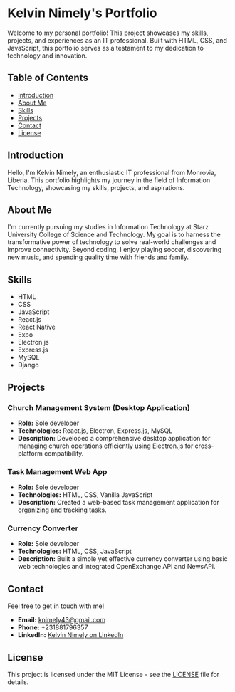 # Kelvin Nimely's Portfolio

Welcome to my personal portfolio! This project showcases my skills, projects, and experiences as an IT professional. Built with HTML, CSS, and JavaScript, this portfolio serves as a testament to my dedication to technology and innovation.

## Table of Contents

- [Introduction](#introduction)
- [About Me](#about-me)
- [Skills](#skills)
- [Projects](#projects)
- [Contact](#contact)
- [License](#license)

## Introduction

Hello, I'm Kelvin Nimely, an enthusiastic IT professional from Monrovia, Liberia. This portfolio highlights my journey in the field of Information Technology, showcasing my skills, projects, and aspirations.

## About Me

I'm currently pursuing my studies in Information Technology at Starz University College of Science and Technology. My goal is to harness the transformative power of technology to solve real-world challenges and improve connectivity. Beyond coding, I enjoy playing soccer, discovering new music, and spending quality time with friends and family.

## Skills

- HTML
- CSS
- JavaScript
- React.js
- React Native
- Expo
- Electron.js
- Express.js
- MySQL
- Django

## Projects

### Church Management System (Desktop Application)

- **Role:** Sole developer
- **Technologies:** React.js, Electron, Express.js, MySQL
- **Description:** Developed a comprehensive desktop application for managing church operations efficiently using Electron.js for cross-platform compatibility.

### Task Management Web App

- **Role:** Sole developer
- **Technologies:** HTML, CSS, Vanilla JavaScript
- **Description:** Created a web-based task management application for organizing and tracking tasks.

### Currency Converter

- **Role:** Sole developer
- **Technologies:** HTML, CSS, JavaScript
- **Description:** Built a simple yet effective currency converter using basic web technologies and integrated OpenExchange API and NewsAPI.

## Contact

Feel free to get in touch with me!

- **Email:** [knimely43@gmail.com](mailto:knimely43@gmail.com)
- **Phone:** +231881796357
- **LinkedIn:** [Kelvin Nimely on LinkedIn](https://www.linkedin.com/in/kelvin-nimely-a790b8319)

## License

This project is licensed under the MIT License - see the [LICENSE](LICENSE) file for details.
